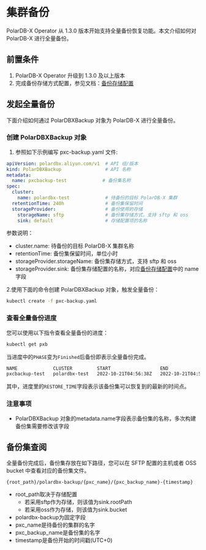 集群备份
======

PolarDB-X Operator 从 1.3.0 版本开始支持全量备份恢复功能。本文介绍如何对 PolarDB-X 进行全量备份。

## 前置条件
1. PolarDB-X Operator 升级到 1.3.0 及以上版本
2. 完成备份存储方式配置，参见文档：[备份存储配置](./1-backup-storage-configure.md)


## 发起全量备份

下面介绍如何通过 PolarDBXBackup 对象为 PolarDB-X 进行全量备份。

### 创建 PolarDBXBackup 对象

1. 参照如下示例编写 pxc-backup.yaml 文件:

```yaml
apiVersion: polardbx.aliyun.com/v1  # API 组/版本
kind: PolarDBXBackup                # API 名称
metadata:                   
  name: pxcbackup-test             # 备份集名称
spec:
  cluster:
    name: polardbx-test             # 待备份的目标 PolarDB-X 集群
  retentionTime: 240h               # 备份集保留时间
  storageProvider:                  # 备份使用的存储
    storageName: sftp               # 备份集存储方式，支持 sftp 和 oss
    sink: default                   # 存储配置项的名称
```

参数说明：
* cluster.name: 待备份的目标 PolarDB-X 集群名称
* retentionTime: 备份集保留时间，单位小时
* storageProvider.storageName: 备份集存储方式，支持 sftp 和 oss
* storageProvider.sink: 备份集存储配置的名称，对应[备份存储配置](./1-backup-storage-configure.md)中的 name 字段

2.使用下面的命令创建 PolarDBXBackup 对象，触发全量备份：
```bash
kubectl create -f pxc-backup.yaml
```

### 查看全量备份进度

您可以使用以下指令查看全量备份的进度：
```bash
kubectl get pxb
```

当进度中的`PHASE`变为`Finished`后备份即表示全量备份完成。
```bash
NAME             CLUSTER         START                  END                    RESTORE_TIME           PHASE      AGE
pxcbackup-test   polardbx-test   2022-10-21T04:56:38Z   2022-10-21T04:58:21Z   2022-10-21T04:57:23Z   Finished   4m15s
```
其中，进度里的`RESTORE_TIME`字段表示该备份集可以恢复到的最新的时间点。

### 注意事项

- PolarDBXBackup 对象的metadata.name字段表示备份集的名称，多次构建备份集需要修改该字段
  
## 备份集查阅

全量备份完成后，备份集存放在如下路径，您可以在 SFTP 配置的主机或者 OSS bucket 中查看对应的备份集文件。

```
{root_path}/polardbx-backup/{pxc_name}/{pxc_backup_name}-{timestamp}
```

- root_path取决于存储配置
  - 若采用sftp作为存储，则该值为sink.rootPath
  - 若采用oss作为存储，则该值为sink.bucket
- polardbx-backup为固定字段
- pxc_name是待备份的集群的名字
- pxc_backup_name是备份集的名字
- timestamp是备份开始的时间戳(UTC+0)